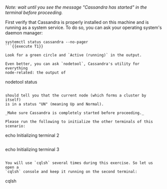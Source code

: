 _Note: wait until you see the message "Cassandra has started" in the
terminal before proceeding._

First verify that Cassandra is properly installed on this machine and is running
as a system service. To do so, you can ask your operating system's daemon
manager:

```
systemctl status cassandra --no-pager
```{{execute T1}}

Look for a green circle and `Active (running)` in the output.

Even better, you can ask `nodetool`, Cassandra's utility for everything
node-related: the output of

```
nodetool status
```{{execute T1}}

should tell you that the current node (which forms a cluster by itself)
is in a status "UN" (meaning Up and Normal).

_Make sure Cassandra is completely started before proceeding._

Please run the following to initialize the other terminals of this scenario:
```
echo Initializing terminal 2
```{{execute T2}}

```
echo Initializing terminal 3
```{{execute T3}}

You will use `cqlsh` several times during this exercise. So let us open a
`cqlsh` console and keep it running on the second terminal:

```
cqlsh
```{{execute T2}}
